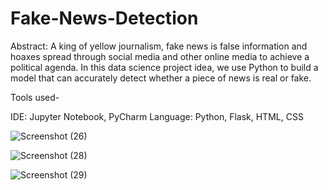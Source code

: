 # Fake-News-Detection

Abstract: A king of yellow journalism, fake news is false information and hoaxes spread through social media and other online media to achieve a political agenda. 
In this data science project idea, we use Python to build a model that can accurately detect whether a piece of news is real or fake.

Tools used-

IDE: Jupyter Notebook, PyCharm
Language: Python, Flask, HTML, CSS

![Screenshot (26)](https://user-images.githubusercontent.com/77850791/143400229-b13c857a-f617-471f-8d49-593b620beb87.png)

![Screenshot (28)](https://user-images.githubusercontent.com/77850791/143400241-a86b3e52-41b2-4554-86c2-66c2c2347ba7.png)

![Screenshot (29)](https://user-images.githubusercontent.com/77850791/143400246-18da778d-6605-404c-8348-4459cf68d868.png)

